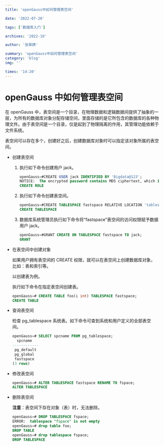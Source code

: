 ```yaml
---
title: 'openGauss中如何管理表空间'

date: '2022-07-20'

tags: ['数据库入门']

archives: '2022-10'

author: '张翠娉'

summary: 'openGauss中如何管理表空间'
category: 'blog'
img: ''

times: '14:20'
---
```


# openGauss 中如何管理表空间

在 openGauss 中，表空间是一个目录，在物理数据和逻辑数据间提供了抽象的一层，为所有的数据库对象分配存储空间，里面存储的是它所包含的数据库的各种物理文件。由于表空间是一个目录，仅是起到了物理隔离的作用，其管理功能依赖于文件系统。

表空间可以存在多个，创建好之后，创建数据库对象时可以指定该对象所属的表空间。

- 创建表空间

  1. 执行如下命令创建用户 jack。

     ```sql
     openGauss=#CREATE USER jack IDENTIFIED BY 'Bigdata@123';
     NOTICE:  The encrypted password contains MD5 ciphertext, which is not secure.
     CREATE ROLE
     ```

  2. 执行如下命令创建表空间。

     ```sql
     openGauss=#CREATE TABLESPACE fastspace RELATIVE LOCATION 'tablespace/tablespace_1';
     CREATE TABLESPACE
     ```

  3. 数据库系统管理员执行如下命令将“fastspace”表空间的访问权限赋予数据用户 jack。

     ```sql
     openGauss=#GRANT CREATE ON TABLESPACE fastspace TO jack;
     GRANT
     ```

- 在表空间中创建对象

  如果用户拥有表空间的 CREATE 权限，就可以在表空间上创建数据库对象，比如：表和索引等。

  以创建表为例。

  执行如下命令在指定表空间创建表。

  ```sql
  openGauss=# CREATE TABLE foo(i int) TABLESPACE fastspace;
  CREATE TABLE
  ```

- 查询表空间

  检查 pg_tablespace 系统表。如下命令可查到系统和用户定义的全部表空间。

  ```sql
  openGauss=# SELECT spcname FROM pg_tablespace;
    spcname
  ------------
   pg_default
   pg_global
   fastspace
  (3 rows)
  ```

- 修改表空间

  ```sql
  openGauss=# ALTER TABLESPACE fastspace RENAME TO fspace;
  ALTER TABLESPACE
  ```

- 删除表空间

  **注意**：表空间下存在对象（表）时，无法删除。

  ```sql
  openGauss=# DROP TABLESPACE fspace;
  ERROR:  tablespace "fspace" is not empty
  openGauss=# drop table foo;
  DROP TABLE
  openGauss=# drop tablespace fspace;
  DROP TABLESPACE
  ```
